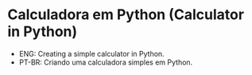 # Calculadora em Python (Calculator in Python)

- ENG: Creating a simple calculator in Python.
- PT-BR: Criando uma calculadora simples em Python.
